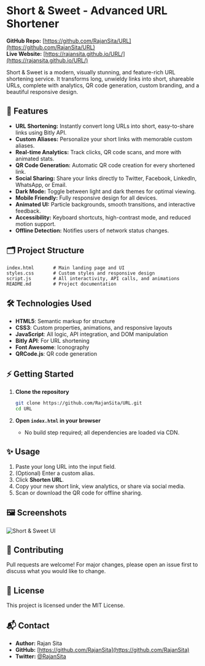 # Short & Sweet - Advanced URL Shortener

**GitHub Repo:** [https://github.com/RajanSita/URL](https://github.com/RajanSita/URL)  
**Live Website:** [https://rajansita.github.io/URL/](https://rajansita.github.io/URL/)

Short & Sweet is a modern, visually stunning, and feature-rich URL shortening service. It transforms long, unwieldy links into short, shareable URLs, complete with analytics, QR code generation, custom branding, and a beautiful responsive design.

## 🚀 Features

- **URL Shortening:** Instantly convert long URLs into short, easy-to-share links using Bitly API.
- **Custom Aliases:** Personalize your short links with memorable custom aliases.
- **Real-time Analytics:** Track clicks, QR code scans, and more with animated stats.
- **QR Code Generation:** Automatic QR code creation for every shortened link.
- **Social Sharing:** Share your links directly to Twitter, Facebook, LinkedIn, WhatsApp, or Email.
- **Dark Mode:** Toggle between light and dark themes for optimal viewing.
- **Mobile Friendly:** Fully responsive design for all devices.
- **Animated UI:** Particle backgrounds, smooth transitions, and interactive feedback.
- **Accessibility:** Keyboard shortcuts, high-contrast mode, and reduced motion support.
- **Offline Detection:** Notifies users of network status changes.

## 🗂️ Project Structure

```
index.html       # Main landing page and UI
styles.css       # Custom styles and responsive design
script.js        # All interactivity, API calls, and animations
README.md        # Project documentation
```

## 🛠️ Technologies Used

- **HTML5**: Semantic markup for structure
- **CSS3**: Custom properties, animations, and responsive layouts
- **JavaScript**: All logic, API integration, and DOM manipulation
- **Bitly API**: For URL shortening
- **Font Awesome**: Iconography
- **QRCode.js**: QR code generation

## ⚡ Getting Started

1. **Clone the repository**
    ```bash
    git clone https://github.com/RajanSita/URL.git
    cd URL
    ```

2. **Open `index.html` in your browser**
    - No build step required; all dependencies are loaded via CDN.

## ✨ Usage

1. Paste your long URL into the input field.
2. (Optional) Enter a custom alias.
3. Click **Shorten URL**.
4. Copy your new short link, view analytics, or share via social media.
5. Scan or download the QR code for offline sharing.

## 🖼️ Screenshots

![Short & Sweet UI](https://raw.githubusercontent.com/RajanSita/URL/main/screenshot.png)

## 🤝 Contributing

Pull requests are welcome! For major changes, please open an issue first to discuss what you would like to change.

## 📄 License

This project is licensed under the MIT License.

## 📬 Contact

- **Author:** Rajan Sita
- **GitHub:** [https://github.com/RajanSita](https://github.com/RajanSita)
- **Twitter:** [@RajanSita](https://twitter.com/RajanSita)